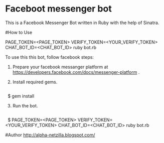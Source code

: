 # Faceboot messenger bot
This is a Facebook Messenger Bot written in Ruby with the help of Sinatra.

#How to Use

PAGE_TOKEN=<PAGE_TOKEN> VERIFY_TOKEN=<YOUR_VERIFY_TOKEN> CHAT_BOT_ID=<CHAT_BOT_ID> ruby bot.rb

To use this this bot, follow facebook steps:
 1. Prepare your facebook messanger platform at https://developers.facebook.com/docs/messenger-platform .

 2. Install required gems.
    ```sh
    $ gem install
   
 3. Run the bot.
    ```sh
    $ PAGE_TOKEN=<PAGE_TOKEN> VERIFY_TOKEN=<YOUR_VERIFY_TOKEN> CHAT_BOT_ID=<CHAT_BOT_ID> ruby bot.rb

#Author
http://alpha-netzilla.blogspot.com/
